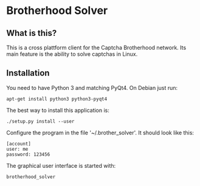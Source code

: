 # Brotherhood Solver

## What is this?

This is a cross plattform client for the Captcha Brotherhood network. Its main
feature is the ability to solve captchas in Linux.

## Installation

You need to have Python 3 and matching PyQt4. On Debian just run:

    apt-get install python3 python3-pyqt4

The best way to install this application is:

    ./setup.py install --user

Configure the program in the file '~/.brother\_solver'. It should look like this:

    [account]
    user: me
    password: 123456

The graphical user interface is started with:

    brotherhood_solver

